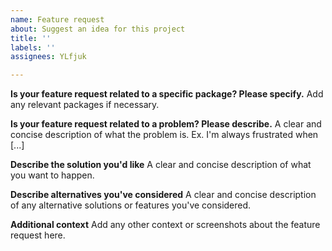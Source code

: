 ```yaml
---
name: Feature request
about: Suggest an idea for this project
title: ''
labels: ''
assignees: YLfjuk

---
```


**Is your feature request related to a specific package? Please specify.**
Add any relevant packages if necessary.

**Is your feature request related to a problem? Please describe.**
A clear and concise description of what the problem is. Ex. I'm always frustrated when [...]

**Describe the solution you'd like**
A clear and concise description of what you want to happen.

**Describe alternatives you've considered**
A clear and concise description of any alternative solutions or features you've considered.

**Additional context**
Add any other context or screenshots about the feature request here.
